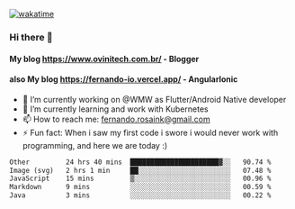 [![wakatime](https://wakatime.com/badge/user/d5892087-17e6-46ab-8384-91a71a9b88d8.svg)](https://wakatime.com/@d5892087-17e6-46ab-8384-91a71a9b88d8)
### Hi there 👋

#### My blog https://www.ovinitech.com.br/ - Blogger
#### also My blog https://fernando-io.vercel.app/ - AngularIonic

- 🔭 I’m currently working on @WMW as Flutter/Android Native developer
- 🌱 I’m currently learning and work with Kubernetes
- 📫 How to reach me: fernando.rosaink@gmail.com 
- ⚡ Fun fact: When i saw my first code i swore i would never work with programming, and here we are today :)

<!--START_SECTION:waka-->

```txt
Other         24 hrs 40 mins  ██████████████████████▓░░   90.74 %
Image (svg)   2 hrs 1 min     ██░░░░░░░░░░░░░░░░░░░░░░░   07.48 %
JavaScript    15 mins         ▒░░░░░░░░░░░░░░░░░░░░░░░░   00.96 %
Markdown      9 mins          ░░░░░░░░░░░░░░░░░░░░░░░░░   00.59 %
Java          3 mins          ░░░░░░░░░░░░░░░░░░░░░░░░░   00.22 %
```

<!--END_SECTION:waka-->
